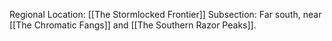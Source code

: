 Regional Location: [[The Stormlocked Frontier]]
Subsection: Far south, near [[The Chromatic Fangs]] and [[The Southern Razor Peaks]]. 